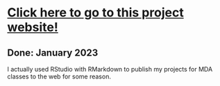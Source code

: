 # __[Click here to go to this project website!](https://stawarzkrzysztof.github.io/multivariate_data_analysis/)__  
## Done: __January 2023__  
I actually used RStudio with RMarkdown to publish my projects for MDA classes to the web for some reason.

